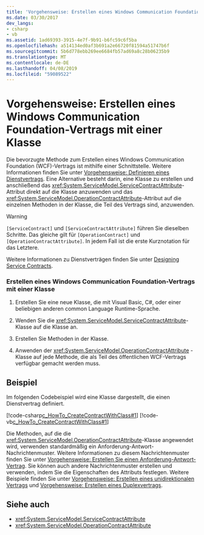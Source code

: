 ```yaml
---
title: 'Vorgehensweise: Erstellen eines Windows Communication Foundation-Vertrags mit einer Klasse'
ms.date: 03/30/2017
dev_langs:
- csharp
- vb
ms.assetid: 1ad69393-3915-4e7f-9b91-b6fc59c6f5ba
ms.openlocfilehash: a514134ed0af3b691a2e66720f81594a51747b6f
ms.sourcegitcommit: 5b6d778ebb269ee6684fb57ad69a8c28b06235b9
ms.translationtype: MT
ms.contentlocale: de-DE
ms.lasthandoff: 04/08/2019
ms.locfileid: "59089522"
---
```

# <a name="how-to-create-a-windows-communication-foundation-contract-with-a-class"></a>Vorgehensweise: Erstellen eines Windows Communication Foundation-Vertrags mit einer Klasse
Die bevorzugte Methode zum Erstellen eines Windows Communication Foundation (WCF)-Vertrags ist mithilfe einer Schnittstelle. Weitere Informationen finden Sie unter [Vorgehensweise: Definieren eines Dienstvertrags](../../../../docs/framework/wcf/how-to-define-a-wcf-service-contract.md). Eine Alternative besteht darin, eine Klasse zu erstellen und anschließend das <xref:System.ServiceModel.ServiceContractAttribute>-Attribut direkt auf die Klasse anzuwenden und das <xref:System.ServiceModel.OperationContractAttribute>-Attribut auf die einzelnen Methoden in der Klasse, die Teil des Vertrags sind, anzuwenden.  
  
> [!WARNING]
>  `[ServiceContract]` und `[ServiceContractAttribute]` führen Sie dieselben Schritte. Das gleiche gilt für `[OperationContract]` und `[OperationContractAttribute]`. In jedem Fall ist die erste Kurznotation für das Letztere.  
  
 Weitere Informationen zu Dienstverträgen finden Sie unter [Designing Service Contracts](../../../../docs/framework/wcf/designing-service-contracts.md).  
  
### <a name="creating-a-windows-communication-foundation-contract-with-a-class"></a>Erstellen eines Windows Communication Foundation-Vertrags mit einer Klasse  
  
1.  Erstellen Sie eine neue Klasse, die mit Visual Basic, C#, oder einer beliebigen anderen common Language Runtime-Sprache.  
  
2.  Wenden Sie die <xref:System.ServiceModel.ServiceContractAttribute>-Klasse auf die Klasse an.  
  
3.  Erstellen Sie Methoden in der Klasse.  
  
4.  Anwenden der <xref:System.ServiceModel.OperationContractAttribute> -Klasse auf jede Methode, die als Teil des öffentlichen WCF-Vertrags verfügbar gemacht werden muss.  
  
## <a name="example"></a>Beispiel  
 Im folgenden Codebeispiel wird eine Klasse dargestellt, die einen Dienstvertrag definiert.  
  
 [!code-csharp[c_HowTo_CreateContractWithClass#1](../../../../samples/snippets/csharp/VS_Snippets_CFX/c_howto_createcontractwithclass/cs/source.cs#1)]
 [!code-vb[c_HowTo_CreateContractWithClass#1](../../../../samples/snippets/visualbasic/VS_Snippets_CFX/c_howto_createcontractwithclass/vb/source.vb#1)]  
  
 Die Methoden, auf die die <xref:System.ServiceModel.OperationContractAttribute>-Klasse angewendet wird, verwenden standardmäßig ein Anforderung-Antwort-Nachrichtenmuster. Weitere Informationen zu diesem Nachrichtenmuster finden Sie unter [Vorgehensweise: Erstellen Sie einen Anforderung-Antwort-Vertrag](../../../../docs/framework/wcf/feature-details/how-to-create-a-request-reply-contract.md). Sie können auch andere Nachrichtenmuster erstellen und verwenden, indem Sie die Eigenschaften des Attributs festlegen. Weitere Beispiele finden Sie unter [Vorgehensweise: Erstellen eines unidirektionalen Vertrags](../../../../docs/framework/wcf/feature-details/how-to-create-a-one-way-contract.md) und [Vorgehensweise: Erstellen eines Duplexvertrags](../../../../docs/framework/wcf/feature-details/how-to-create-a-duplex-contract.md).  
  
## <a name="see-also"></a>Siehe auch

- <xref:System.ServiceModel.ServiceContractAttribute>
- <xref:System.ServiceModel.OperationContractAttribute>
